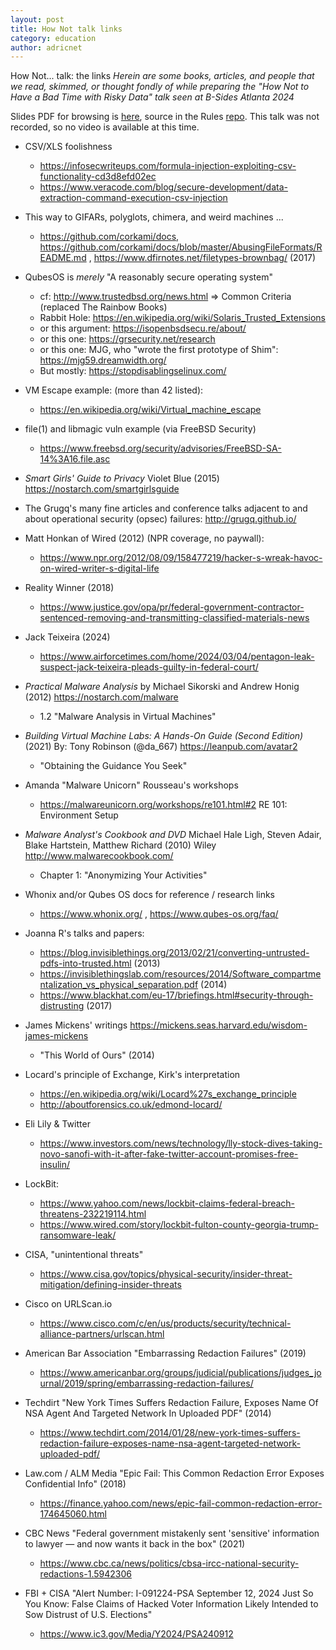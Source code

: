 ```yaml
---
layout: post
title: How Not talk links
category: education
author: adricnet
---
```


How Not... talk:  the links
_Herein are some books, articles, and people that we read, skimmed, or thought fondly of while preparing the "How Not to Have a Bad Time with Risky Data" talk seen at B-Sides Atlanta 2024_

Slides PDF for browsing is [here](https://github.com/DFIRnotes/rules/blob/master/hownot_bsidesatl24.pdf), source in the Rules [repo](https://github.com/DFIRnotes/rules). This talk was not recorded, so no video is available at this time.

* CSV/XLS foolishness
  * https://infosecwriteups.com/formula-injection-exploiting-csv-functionality-cd3d8efd02ec
  * https://www.veracode.com/blog/secure-development/data-extraction-command-execution-csv-injection 
* This way to GIFARs, polyglots, chimera, and weird machines ...
  * https://github.com/corkami/docs, https://github.com/corkami/docs/blob/master/AbusingFileFormats/README.md , https://www.dfirnotes.net/filetypes-brownbag/ (2017)

* QubesOS is _merely_ "A reasonably secure operating system" 
  * cf: http://www.trustedbsd.org/news.html => Common Criteria (replaced The Rainbow Books)
  * Rabbit Hole: https://en.wikipedia.org/wiki/Solaris_Trusted_Extensions 
  * or this argument: https://isopenbsdsecu.re/about/ 
  * or this one: https://grsecurity.net/research
  * or this one: MJG, who "wrote the first prototype of Shim": https://mjg59.dreamwidth.org/ 
  * But mostly: https://stopdisablingselinux.com/ 
* VM Escape example: (more than 42 listed):
  * https://en.wikipedia.org/wiki/Virtual_machine_escape
* file(1) and libmagic vuln example (via FreeBSD Security)
  * https://www.freebsd.org/security/advisories/FreeBSD-SA-14%3A16.file.asc 

* _Smart Girls' Guide to Privacy_ Violet Blue (2015) https://nostarch.com/smartgirlsguide 


* The Grugq's many fine articles and conference talks adjacent to and about operational security (opsec) failures: http://grugq.github.io/
* Matt Honkan of Wired (2012) (NPR coverage, no paywall):
  * https://www.npr.org/2012/08/09/158477219/hacker-s-wreak-havoc-on-wired-writer-s-digital-life
* Reality Winner (2018)
  * https://www.justice.gov/opa/pr/federal-government-contractor-sentenced-removing-and-transmitting-classified-materials-news 
* Jack Teixeira (2024)
  * https://www.airforcetimes.com/home/2024/03/04/pentagon-leak-suspect-jack-teixeira-pleads-guilty-in-federal-court/

* _Practical Malware Analysis_ by Michael Sikorski and Andrew Honig (2012) https://nostarch.com/malware 
  * 1.2 "Malware Analysis in Virtual Machines"
* _Building Virtual Machine Labs: A Hands-On Guide (Second Edition)_ (2021) By: Tony Robinson (@da_667) https://leanpub.com/avatar2
  * "Obtaining the Guidance You Seek"
* Amanda "Malware Unicorn" Rousseau's workshops
  * https://malwareunicorn.org/workshops/re101.html#2 RE 101: Environment Setup
* _Malware Analyst's Cookbook and DVD_ Michael Hale Ligh, Steven Adair, Blake Hartstein, Matthew Richard (2010) Wiley http://www.malwarecookbook.com/
  * Chapter 1: "Anonymizing Your Activities"
* Whonix and/or Qubes OS docs for reference / research links
  * https://www.whonix.org/ , https://www.qubes-os.org/faq/ 
* Joanna R's talks and papers:
  * https://blog.invisiblethings.org/2013/02/21/converting-untrusted-pdfs-into-trusted.html (2013)
  * https://invisiblethingslab.com/resources/2014/Software_compartmentalization_vs_physical_separation.pdf (2014)
  * https://www.blackhat.com/eu-17/briefings.html#security-through-distrusting (2017)
* James Mickens' writings https://mickens.seas.harvard.edu/wisdom-james-mickens 
  * "This World of Ours" (2014)

* Locard's principle of Exchange, Kirk's interpretation
  * https://en.wikipedia.org/wiki/Locard%27s_exchange_principle
  * http://aboutforensics.co.uk/edmond-locard/
* Eli Lily & Twitter
  * https://www.investors.com/news/technology/lly-stock-dives-taking-novo-sanofi-with-it-after-fake-twitter-account-promises-free-insulin/
* LockBit: 
  * https://www.yahoo.com/news/lockbit-claims-federal-breach-threatens-232219114.html
  * https://www.wired.com/story/lockbit-fulton-county-georgia-trump-ransomware-leak/
* CISA, "unintentional threats"
  * https://www.cisa.gov/topics/physical-security/insider-threat-mitigation/defining-insider-threats
* Cisco on URLScan.io
  * https://www.cisco.com/c/en/us/products/security/technical-alliance-partners/urlscan.html


* American Bar Association "Embarrassing Redaction Failures" (2019)
  * https://www.americanbar.org/groups/judicial/publications/judges_journal/2019/spring/embarrassing-redaction-failures/
* Techdirt "New York Times Suffers Redaction Failure, Exposes Name Of NSA Agent And Targeted Network In Uploaded PDF" (2014)
  * https://www.techdirt.com/2014/01/28/new-york-times-suffers-redaction-failure-exposes-name-nsa-agent-targeted-network-uploaded-pdf/
* Law.com / ALM Media "Epic Fail: This Common Redaction Error Exposes Confidential Info" (2018)
  * https://finance.yahoo.com/news/epic-fail-common-redaction-error-174645060.html
* CBC News "Federal government mistakenly sent 'sensitive' information to lawyer — and now wants it back in the box" (2021)
  * https://www.cbc.ca/news/politics/cbsa-ircc-national-security-redactions-1.5942306

* FBI + CISA "Alert Number: I-091224-PSA September 12, 2024
Just So You Know: False Claims of Hacked Voter Information Likely Intended to Sow Distrust of U.S. Elections"
  * https://www.ic3.gov/Media/Y2024/PSA240912
